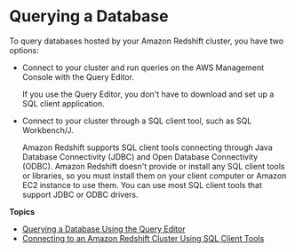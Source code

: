 # Querying a Database<a name="query-databases"></a>

To query databases hosted by your Amazon Redshift cluster, you have two options:
+ Connect to your cluster and run queries on the AWS Management Console with the Query Editor\. 

  If you use the Query Editor, you don't have to download and set up a SQL client application\. 
+ Connect to your cluster through a SQL client tool, such as SQL Workbench/J\. 

  Amazon Redshift supports SQL client tools connecting through Java Database Connectivity \(JDBC\) and Open Database Connectivity \(ODBC\)\. Amazon Redshift doesn't provide or install any SQL client tools or libraries, so you must install them on your client computer or Amazon EC2 instance to use them\. You can use most SQL client tools that support JDBC or ODBC drivers\.

**Topics**
+ [Querying a Database Using the Query Editor](query-editor.md)
+ [Connecting to an Amazon Redshift Cluster Using SQL Client Tools](connecting-to-cluster.md)